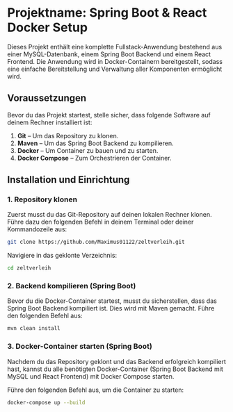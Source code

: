 # Projektname: Spring Boot & React Docker Setup

Dieses Projekt enthält eine komplette Fullstack-Anwendung bestehend aus einer MySQL-Datenbank, einem Spring Boot Backend und einem React Frontend. Die Anwendung wird in Docker-Containern bereitgestellt, sodass eine einfache Bereitstellung und Verwaltung aller Komponenten ermöglicht wird.

## Voraussetzungen

Bevor du das Projekt startest, stelle sicher, dass folgende Software auf deinem Rechner installiert ist:

1. **Git** – Um das Repository zu klonen.
2. **Maven** – Um das Spring Boot Backend zu kompilieren.
3. **Docker** – Um Container zu bauen und zu starten.
4. **Docker Compose** – Zum Orchestrieren der Container.

## Installation und Einrichtung

### 1. Repository klonen

Zuerst musst du das Git-Repository auf deinen lokalen Rechner klonen. Führe dazu den folgenden Befehl in deinem Terminal oder deiner Kommandozeile aus:

```bash
git clone https://github.com/Maximus01122/zeltverleih.git
```

Navigiere in das geklonte Verzeichnis:
```bash
cd zeltverleih
```

### 2. Backend kompilieren (Spring Boot)

Bevor du die Docker-Container startest, musst du sicherstellen, dass das Spring Boot Backend kompiliert ist. Dies wird mit Maven gemacht. Führe den folgenden Befehl aus:
```bash
mvn clean install
```

### 3. Docker-Container starten (Spring Boot)
Nachdem du das Repository geklont und das Backend erfolgreich kompiliert hast, kannst du alle benötigten Docker-Container (Spring Boot Backend mit MySQL und React Frontend) mit Docker Compose starten.

Führe den folgenden Befehl aus, um die Container zu starten:

```bash
docker-compose up --build
```
